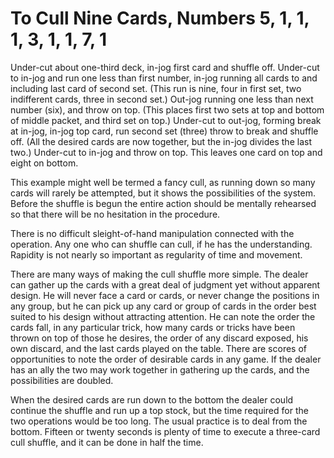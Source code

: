 # To Cull Nine Cards, Numbers 5, 1, 1, 1, 3, 1, 1, 7, 1

Under-cut about one-third deck, in-jog first card and shuffle off. Under-cut to in-jog and run one less than first number, in-jog running all cards to and including last card of second set. \(This run is nine, four in first set, two indifferent cards, three in second set.\) Out-jog running one less than next number \(six\), and throw on top. \(This places first two sets at top and bottom of middle packet, and third set on top.\) Under-cut to out-jog, forming break at in-jog, in-jog top card, run second set \(three\) throw to break and shuffle off. \(All the desired cards are now together, but the in-jog divides the last two.\) Under-cut to in-jog and throw on top. This leaves one card on top and eight on bottom.

This example might well be termed a fancy cull, as running down so many cards will rarely be attempted, but it shows the possibilities of the system. Before the shuffle is begun the entire action should be mentally rehearsed so that there will be no hesitation in the procedure.

There is no difficult sleight-of-hand manipulation connected with the operation. Any one who can shuffle can cull, if he has the understanding. Rapidity is not nearly so important as regularity of time and movement.

There are many ways of making the cull shuffle more simple. The dealer can gather up the cards with a great deal of judgment yet without apparent design. He will never face a card or cards, or never change the positions in any group, but he can pick up any card or group of cards in the order best suited to his design without attracting attention. He can note the order the cards fall, in any particular trick, how many cards or tricks have been thrown on top of those he desires, the order of any discard exposed, his own discard, and the last cards played on the table. There are scores of opportunities to note the order of desirable cards in any game. If the dealer has an ally the two may work together in gathering up the cards, and the possibilities are doubled.

When the desired cards are run down to the bottom the dealer could continue the shuffle and run up a top stock, but the time required for the two operations would be too long. The usual practice is to deal from the bottom. Fifteen or twenty seconds is plenty of time to execute a three-card cull shuffle, and it can be done in half the time.

